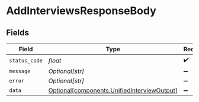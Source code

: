 # AddInterviewsResponseBody


## Fields

| Field                                                                                            | Type                                                                                             | Required                                                                                         | Description                                                                                      |
| ------------------------------------------------------------------------------------------------ | ------------------------------------------------------------------------------------------------ | ------------------------------------------------------------------------------------------------ | ------------------------------------------------------------------------------------------------ |
| `status_code`                                                                                    | *float*                                                                                          | :heavy_check_mark:                                                                               | N/A                                                                                              |
| `message`                                                                                        | *Optional[str]*                                                                                  | :heavy_minus_sign:                                                                               | N/A                                                                                              |
| `error`                                                                                          | *Optional[str]*                                                                                  | :heavy_minus_sign:                                                                               | N/A                                                                                              |
| `data`                                                                                           | [Optional[components.UnifiedInterviewOutput]](../../models/components/unifiedinterviewoutput.md) | :heavy_minus_sign:                                                                               | N/A                                                                                              |